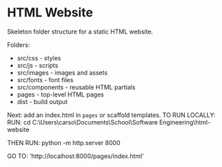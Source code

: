 # HTML Website

Skeleton folder structure for a static HTML website.

Folders:
- src/css - styles
- src/js - scripts
- src/images - images and assets
- src/fonts - font files
- src/components - reusable HTML partials
- pages - top-level HTML pages
- dist - build output

Next: add an index.html in `pages` or scaffold templates.
TO RUN LOCALLY:
RUN: cd C:\Users\carso\Documents\School\Software Engineering\html-website

THEN RUN: python -m http.server 8000

GO TO: 'http://localhost:8000/pages/index.html'
